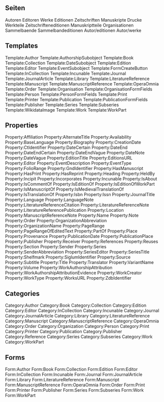 ## Seiten
Autoren
Editoren
Werke
Editionen
Zeitschriften
Manuskripte
Drucke
Werkteile
Zeitschrifteneditionen
Manuskriptteile
Organisationen
Sammelbaende
Sammelbandeditionen
Autor/editionen
Autor/werke

## Templates
Template:Author
Template:AuthorshipSubobject
Template:Book
Template:Collection
Template:DateSubobject
Template:Edition
Template:Editor
Template:EventSubobject
Template:FormCreateButton
Template:InCollection
Template:Incunable
Template:Journal
Template:JournalArticle
Template:Library
Template:LiteratureReference
Template:Manuscript
Template:ManuscriptReference
Template:OperaOmnia
Template:Order
Template:Organisation
Template:OrganisationFormFields
Template:Person
Template:PersonFormFields
Template:Print
Template:Printer
Template:Publication
Template:PublicationFormFields
Template:Publisher
Template:Series
Template:Subseries
Template:WikidataImage
Template:Work
Template:WorkPart
                                                  
## Properties
Property:Affiliation
Property:AlternateTitle
Property:Availability
Property:BaseLanguage
Property:Biography
Property:CreationDate
Property:CtIdentifier
Property:DateCertain
Property:DateEnd
Property:DateEndCertain
Property:DateEndVague
Property:DateNote
Property:DateVague
Property:EditionTitle
Property:EditionsURL
Property:Editor
Property:EventDescription
Property:EventType
Property:FolioRange
Property:GndIdentifier
Property:HasManuscript
Property:HasPrint
Property:HasReprint
Property:Heading
Property:HeldBy
Property:Incipit
Property:Incorporates
Property:Incunable
Property:IsAbout
Property:IsCommentOf
Property:IsEditionOf
Property:IsEditionOfWorkPart
Property:IsManuscriptOf
Property:IsMedievalTranslationOf
Property:IsTranslationOf
Property:Isbn
Property:Issn
Property:JournalTitle
Property:Language
Property:LanguageNote
Property:LiteratureReferenceCitation
Property:LiteratureReferenceNote
Property:LiteratureReferencePublication
Property:Location
Property:ManuscriptReferenceNote
Property:Name
Property:Note
Property:Order
Property:OrganizationAbbreviation
Property:OrganizationName
Property:PageRange
Property:PageRangeOfEditedText
Property:PartOf
Property:Place
Property:Provenance
Property:PublicationDate
Property:PublicationPlace
Property:Publisher
Property:Receiver
Property:References
Property:Reuses
Property:Section
Property:Sender
Property:Series
Property:SenderAbbreviation
Property:SeriesEditor
Property:SeriesTitle
Property:Shelfmark
Property:SiglumIdentifier
Property:Source
Property:Subtitle
Property:Title
Property:Translator
Property:VariantName
Property:Volume
Property:WorkAuthorshipAttribution
Property:WorkAuthorshipAttributionEvidence
Property:WorkCreator
Property:WorkType
Property:WorksURL
Property:ZdbIdentifier

## Categories
Category:Author
Category:Book
Category:Collection
Category:Edition
Category:Editor
Category:InCollection
Category:Incunable
Category:Journal
Category:JournalArticle
Category:Library
Category:LiteratureReference
Category:Manuscript
Category:ManuscriptReference
Category:OperaOmnia
Category:Order
Category:Organization
Category:Person
Category:Print
Category:Printer
Category:Publication
Category:Publisher
Category:Reference
Category:Series
Category:Subseries
Category:Work
Category:WorkPart

## Forms
Form:Author
Form:Book
Form:Collection
Form:Edition
Form:Editor
Form:InCollection
Form:Incunable
Form:Journal
Form:JournalArticle
Form:Library
Form:LiteratureReference
Form:Manuscript
Form:ManuscriptReference
Form:OperaOmnia
Form:Order
Form:Print
Form:Printer
Form:Publisher
Form:Series
Form:Subseries
Form:Work
Form:WorkPart
